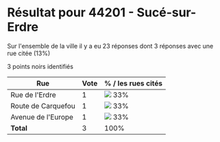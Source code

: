 # Résultat pour 44201 - Sucé-sur-Erdre

Sur l'ensemble de la ville il y a eu 23 réponses dont 3 réponses avec une rue citée (13%)

3 points noirs identifiés

| Rue | Vote | % / les rues cités|
|-----|------|-------------------|
| Rue de l'Erdre | 1 | <img src="../../img/bar_33.gif" />&nbsp;33%|
| Route de Carquefou | 1 | <img src="../../img/bar_33.gif" />&nbsp;33%|
| Avenue de l'Europe | 1 | <img src="../../img/bar_33.gif" />&nbsp;33%|
| **Total** | 3 | 100%|
